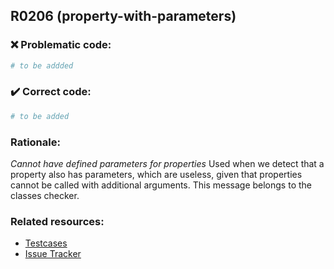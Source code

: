 ## R0206 (property-with-parameters)

### :x: Problematic code:

```python
# to be addded
```

### :heavy_check_mark: Correct code:

```python
# to be added
```

### Rationale:

 *Cannot have defined parameters for properties*
  Used when we detect that a property also has parameters, which are useless,
  given that properties cannot be called with additional arguments. This
  message belongs to the classes checker.



### Related resources:

- [Testcases](#)
- [Issue Tracker](https://github.com/PyCQA/pylint/issues?q=is%3Aissue+%22property-with-parameters%22+OR+%22R0206%22)
